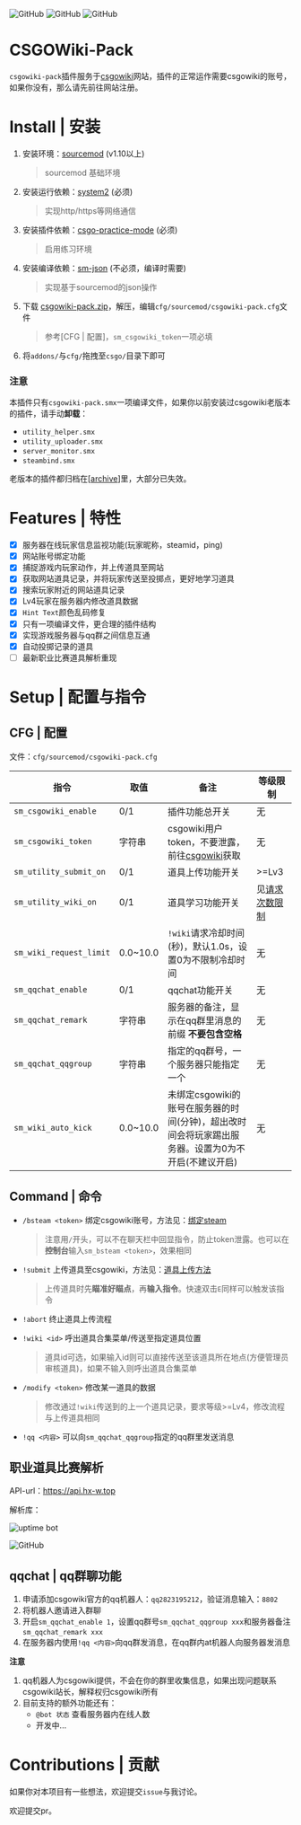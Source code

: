 ![GitHub](https://img.shields.io/github/license/hx-w/CSGOWiki-Plugins)
![GitHub](https://img.shields.io/github/downloads/hx-w/CSGOWiki-Plugins/total)
![GitHub](https://img.shields.io/github/languages/top/hx-w/CSGOWiki-Plugins)

# CSGOWiki-Pack
`csgowiki-pack`插件服务于[csgowiki](https://csgowiki.top)网站，插件的正常运作需要csgowiki的账号，如果你没有，那么请先前往网站注册。

# Install | 安装

1. 安装环境：[sourcemod](https://www.sourcemod.net/downloads.php?branch=stable) (v1.10以上) 

    > sourcemod 基础环境

2. 安装运行依赖：[system2](https://forums.alliedmods.net/showthread.php?t=146019) (必须) 

    > 实现http/https等网络通信

3. 安装插件依赖：[csgo-practice-mode](https://github.com/splewis/csgo-practice-mode) (必须)
    > 启用练习环境

4. 安装编译依赖：[sm-json](https://github.com/clugg/sm-json) (不必须，编译时需要) 

    > 实现基于sourcemod的json操作

5. 下载 [csgowiki-pack.zip](https://github.com/hx-w/CSGOWiki-Plugins/releases/)，解压，编辑`cfg/sourcemod/csgowiki-pack.cfg`文件

    > 参考[CFG | 配置]，`sm_csgowiki_token`一项必填

6. 将`addons/`与`cfg/`拖拽至`csgo/`目录下即可

### 注意

本插件只有`csgowiki-pack.smx`一项编译文件，如果你以前安装过csgowiki老版本的插件，请手动**卸载**：

- `utility_helper.smx`
- `utility_uploader.smx`
- `server_monitor.smx`
- `steambind.smx`

老版本的插件都归档在[[archive](https://github.com/hx-w/CSGOWiki-Plugins/tree/master/archive)]里，大部分已失效。

# Features | 特性

- [x] 服务器在线玩家信息监视功能(玩家昵称，steamid，ping)
- [x] 网站账号绑定功能
- [x] 捕捉游戏内玩家动作，并上传道具至网站
- [x] 获取网站道具记录，并将玩家传送至投掷点，更好地学习道具
- [x] 搜索玩家附近的网站道具记录
- [x] Lv4玩家在服务器内修改道具数据
- [x] `Hint Text`颜色乱码修复
- [x] 只有一项编译文件，更合理的插件结构
- [x] 实现游戏服务器与qq群之间信息互通
- [x] 自动投掷记录的道具
- [ ] 最新职业比赛道具解析重现

# Setup | 配置与指令

## CFG | 配置

文件：`cfg/sourcemod/csgowiki-pack.cfg`

| 指令                    | 取值     | 备注                                                         | 等级限制                                                |
| ----------------------- | -------- | ------------------------------------------------------------ | ------------------------------------------------------- |
| `sm_csgowiki_enable`    | 0/1      | 插件功能总开关                                               | 无                                                      |
| `sm_csgowiki_token`     | 字符串   | csgowiki用户token，不要泄露，前往[csgowiki](https://www.csgowiki.top/profile/revise/)获取 | 无                                                      |
| `sm_utility_submit_on`  | 0/1      | 道具上传功能开关                                             | >=Lv3                                                   |
| `sm_utility_wiki_on`    | 0/1      | 道具学习功能开关                                             | 见[请求次数限制](https://www.csgowiki.top/profile/exp/) |
| `sm_wiki_request_limit` | 0.0~10.0 | `!wiki`请求冷却时间(秒)，默认1.0s，设置0为不限制冷却时间     | 无                                                      |
| `sm_qqchat_enable`      | 0/1      | qqchat功能开关                                       | 无                                                      |
| `sm_qqchat_remark`      | 字符串   | 服务器的备注，显示在qq群里消息的前缀 **不要包含空格**                        | 无                                                      |
| `sm_qqchat_qqgroup`     | 字符串   | 指定的qq群号，一个服务器只能指定一个                         | 无                                                      |
| `sm_wiki_auto_kick`     | 0.0~10.0 | 未绑定csgowiki的账号在服务器的时间(分钟)，超出改时间会将玩家踢出服务器。设置为0为不开启(不建议开启) | 无                                                      |

## Command | 命令

- `/bsteam <token>`  绑定csgowiki账号，方法见：[绑定steam](https://www.csgowiki.top/login/steambind/)

    > 注意用`/`开头，可以不在聊天栏中回显指令，防止token泄露。也可以在**控制台**输入`sm_bsteam <token>`，效果相同

- `!submit` 上传道具至csgowiki，方法见：[道具上传方法](https://www.csgowiki.top/utility/contribute/)

    > 上传道具时先**瞄准好瞄点**，再**输入指令**。快速双击`E`同样可以触发该指令

- `!abort` 终止道具上传流程

- `!wiki <id>` 呼出道具合集菜单/传送至指定道具位置

    > 道具id可选，如果输入id则可以直接传送至该道具所在地点(方便管理员审核道具)，如果不输入则呼出道具合集菜单

- `/modify <token>` 修改某一道具的数据

    > 修改通过`!wiki`传送到的上一个道具记录，要求等级>=Lv4，修改流程与上传道具相同
    
- `!qq <内容>` 可以向`sm_qqchat_qqgroup`指定的qq群里发送消息

## 职业道具比赛解析
API-url：https://api.hx-w.top

解析库：

![uptime bot](https://img.shields.io/uptimerobot/ratio/7/m788310337-ea4f6609966b5e058d032d7e)

![GitHub](https://github-readme-stats.vercel.app/api/pin/?username=hx-w&repo=hltv-utility-api)

## qqchat | qq群聊功能

1. 申请添加csgowiki官方的qq机器人：`qq2823195212`，验证消息输入：`8802`
2. 将机器人邀请进入群聊
3. 开启`sm_qqchat_enable 1`，设置qq群号`sm_qqchat_qqgroup xxx`和服务器备注`sm_qqchat_remark xxx`
4. 在服务器内使用`!qq <内容>`向qq群发消息，在qq群内at机器人向服务器发消息

**注意**

1. qq机器人为csgowiki提供，不会在你的群里收集信息，如果出现问题联系csgowiki站长，解释权归csgowiki所有
2. 目前支持的额外功能还有：
    - `@bot 状态` 查看服务器内在线人数
    - 开发中...

# Contributions | 贡献

如果你对本项目有一些想法，欢迎提交`issue`与我讨论。

欢迎提交pr。
